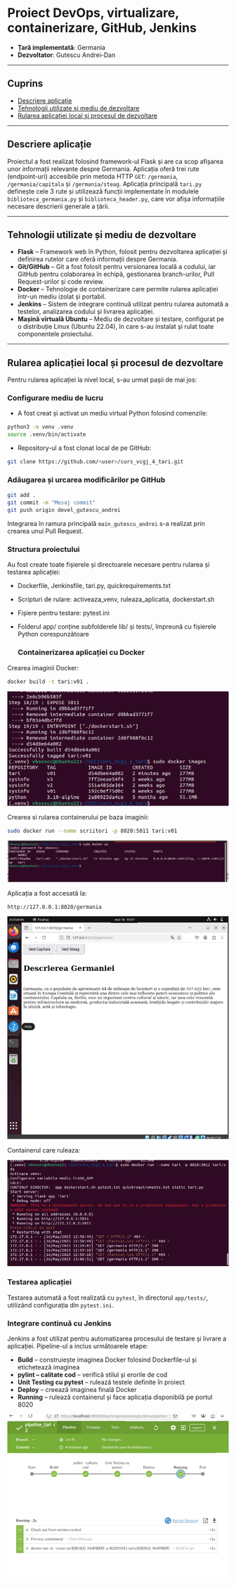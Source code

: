 # Proiect DevOps, virtualizare, containerizare, GitHub, Jenkins

- **Țară implementată**: Germania  
- **Dezvoltator**: Gutescu Andrei-Dan

---

## Cuprins

- [Descriere aplicație](#descriere-aplicație)
- [Tehnologii utilizate și mediu de dezvoltare](#tehnologii-utilizate-și-mediu-de-dezvoltare)
- [Rularea aplicației local și procesul de dezvoltare](#rularea-aplicației-local-și-procesul-de-dezvoltare)

---

## Descriere aplicație

Proiectul a fost realizat folosind framework-ul Flask și are ca scop afișarea unor informații relevante despre Germania. Aplicația oferă trei rute (endpoint-uri) accesibile prin metoda HTTP `GET`: `/germania`, `/germania/capitala` și `/germania/steag`. Aplicația principală `tari.py` definește cele 3 rute și utilizează funcții implementate în modulele `biblioteca_germania.py` și `biblioteca_header.py`, care vor afișa informațiile necesare descrierii generale a țării.

---

## Tehnologii utilizate și mediu de dezvoltare

- **Flask** – Framework web în Python, folosit pentru dezvoltarea aplicației și definirea rutelor care oferă informații despre Germania.
- **Git/GitHub** – Git a fost folosit pentru versionarea locală a codului, iar GitHub pentru colaborarea în echipă, gestionarea branch-urilor, Pull Request-urilor și code review.
- **Docker** – Tehnologie de containerizare care permite rularea aplicației într-un mediu izolat și portabil.
- **Jenkins** – Sistem de integrare continuă utilizat pentru rularea automată a testelor, analizarea codului și livrarea aplicației.
- **Mașină virtuală Ubuntu** – Mediu de dezvoltare și testare, configurat pe o distribuție Linux (Ubuntu 22.04), în care s-au instalat și rulat toate componentele proiectului.

---

## Rularea aplicației local și procesul de dezvoltare

Pentru rularea aplicației la nivel local, s-au urmat pașii de mai jos:

###  Configurare mediu de lucru

- A fost creat și activat un mediu virtual Python folosind comenzile:

```bash
python3 -m venv .venv
source .venv/bin/activate
```

- Repository-ul a fost clonat local de pe GitHub:

```bash
git clone https://github.com/<user>/curs_vcgj_4_tari.git
```

###  Adăugarea și urcarea modificărilor pe GitHub

```bash
git add .
git commit -m "Mesaj commit"
git push origin devel_gutescu_andrei
```

Integrarea în ramura principală `main_gutescu_andrei` s-a realizat prin crearea unui Pull Request.

###  Structura proiectului

Au fost create toate fișierele și directoarele necesare pentru rularea și testarea aplicației:

- Dockerfile, Jenkinsfile, tari.py, quickrequirements.txt  
- Scripturi de rulare: activeaza_venv, ruleaza_aplicatia, dockerstart.sh  
- Fișiere pentru testare: pytest.ini 
- Folderul app/ conține subfolderele lib/ și tests/, împreună cu fișierele Python corespunzătoare

  ###  Containerizarea aplicației cu Docker

Crearea imaginii Docker: 

```bash
docker build -t tari:v01 .
```

![Imagine container](static/imageContainer.png)

Crearea si rularea containerului pe baza imaginii: 

```bash
sudo docker run --name scriitori -p 8020:5011 tari:v01
```

![Container creat](static/Container.png)

Aplicația a fost accesată la:
```
http://127.0.0.1:8020/germania
```

![Browser acces](static/browserContainer.png)

Containerul care ruleaza:

![Container running](static/runningContainer.png)

###  Testarea aplicației

Testarea automată a fost realizată cu `pytest`, în directorul `app/tests/`, utilizând configurația din `pytest.ini`.

###  Integrare continuă cu Jenkins

Jenkins a fost utilizat pentru automatizarea procesului de testare și livrare a aplicației. Pipeline-ul a inclus următoarele etape:

- **Build** – construiește imaginea Docker folosind Dockerfile-ul și etichetează imaginea
- **pylint – calitate cod** – verifică stilul și erorile de cod
- **Unit Testing cu pytest** – rulează testele definite în proiect
- **Deploy** – creează imaginea finală Docker
- **Running** – rulează containerul și face aplicația disponibilă pe portul 8020

![Pipeline Jenkins](static/pipeline.jpg)
